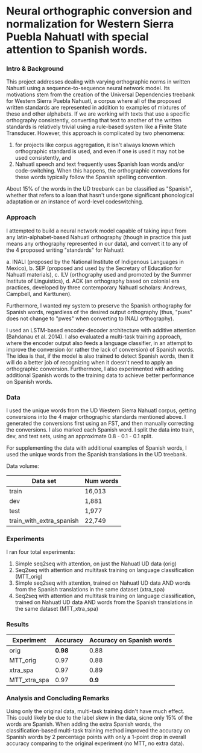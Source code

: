 # Neural orthographic conversion and normalization for Western Sierra Puebla Nahuatl with special attention to Spanish words.

### Intro & Background
This project addresses dealing with varying orthographic norms in written Nahuatl using a sequence-to-sequence neural network model.
Its motivations stem from the creation of the Universal Dependencies treebank for Western Sierra Puebla Nahuatl, a corpus where all of the 
proposed written standards are represented in addition to examples of mixtures of these and other alphabets. If we are working with texts 
that use a specific orthography consistently, converting that text to another of the written standards is relatively trivial using a rule-based
system like a Finite State Transducer. However, this approach is complicated by two phenomena:

1. for projects like corpus aggregation, it isn't always known which orthographic standard is used, and even if one is used it may not be used consistently, and
2. Nahuatl speech and text frequently uses Spanish loan words and/or code-switching. When this happens, the orthographic conventions for these words typically follow the Spanish spelling convention.

About 15% of the words in the UD treebank can be classified as "Spanish", whether that refers to a loan that hasn't undergone significant phonological adaptation or an instance of word-level codeswitching.

### Approach
I attempted to build a neural network model capable of taking input from any latin-alphabet-based Nahuatl orthography (though in practice this just means any orthography represented in our data), and 
convert it to any of the 4 proposed writing "standards" for Nahuatl:

a. INALI (proposed by the National Institute of Indigenous Languages in Mexico),
b. SEP (proposed and used by the Secretary of Education for Nahuatl materials),
c. ILV (orthography used and promoted by the Summer Institute of Linguistics),
d. ACK (an orthography based on colonial era practices, developed by three contemporary Nahuatl scholars: Andrews, Campbell, and Karttunen).

Furthermore, I wanted my system to preserve the Spanish orthography for Spanish words, regardless of the desired output orthography (thus, "pues" does not change to "pwes" when converting to INALI orthography).

I used an LSTM-based encoder-decoder architecture with additive attention (Bahdanau et al. 2014). I also evaluated a multi-task training approach, where the encoder output also feeds a language classifier, in 
an attempt to improve the conversion (or rather the lack of conversion) of Spanish words. The idea is that, if the model is also trained to detect Spanish words, then it will do a better job of recognizing when 
it doesn't need to apply an orthographic conversion. Furthermore, I also experimented with adding additional Spanish words to the training data to achieve better performance on Spanish words.

### Data
I used the unique words from the UD Western Sierra Nahuatl corpus, getting conversions into the 4 major orthographic standards mentioned above. I generated the conversions first using an FST, and then manually correcting the conversions.
I also marked each Spanish word. I split the data into train, dev, and test sets, using an approximate 0.8 - 0.1 - 0.1 split. 

For supplementing the data with additional examples of Spanish words, I used the unique words from the Spanish translations in the UD treebank.

Data volume:

| Data set   | Num words     | 
|--------------|-----------|
| train | 16,013      | 
| dev      | 1,881  |
| test      | 1,977  | 
| train_with_extra_spanish      | 22,749  |


### Experiments
I ran four total experiments:
1. Simple seq2seq with attention, on just the Nahuatl UD data (orig)
2. Seq2seq with attention and multitask training on language classification (MTT_orig)
3. Simple seq2seq with attention, trained on Nahuatl UD data AND words from the Spanish translations in the same dataset (xtra_spa)
4. Seq2seq with attention and multitask training on language classification, trained on Nahuatl UD data AND words from the Spanish translations in the same dataset (MTT_xtra_spa)

### Results

| Experiment   | Accuracy     | Accuracy on Spanish words|
|--------------|-----------|------------|
| orig | **0.98**      | 0.88        |
| MTT_orig      | 0.97  | 0.88       |
| xtra_spa      | 0.97  | 0.89      |
| MTT_xtra_spa      | 0.97  |**0.9**      |

### Analysis and Concluding Remarks
Using only the original data, multi-task training didn't have much effect. This could likely be due to the label skew in the data, sicne only 15% of the words are Spanish. When adding the extra Spanish words, the classification-based multi-task training method improved the accuracy on Spanish words by 2 percentage points with only a 1-point drop in overall accuracy comparing to the original experiment (no MTT, no extra data). 
